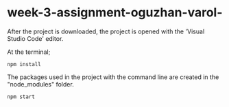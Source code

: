 # week-3-assignment-oguzhan-varol-

After the project is downloaded, the project is opened with the 'Visual Studio Code' editor.

At the terminal;
```
npm install

```
The packages used in the project with the command line are created in the "node_modules" folder.
```
npm start
